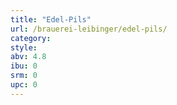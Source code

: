 ```yaml
---
title: "Edel-Pils"
url: /brauerei-leibinger/edel-pils/
category: 
style: 
abv: 4.8
ibu: 0
srm: 0
upc: 0
---
```


